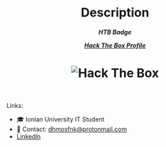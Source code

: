 <h1 align="center">Description</h1>

<h5 align="center">HTB Badge
  <br>
  
   [Hack The Box Profile](https://app.hackthebox.com/profile/78776)
  
</h5>
<h1 align="center"><img src="http://www.hackthebox.eu/badge/image/78776" alt="Hack The Box"></h1>
<br>
  
Links:
- :mortar_board: Ionian University IT Student <br>
- 📧 Contact: dhmosfnk@protonmail.com 
- [Linkedln](https://www.linkedin.com/in/%CE%B4%CE%B7%CE%BC%CE%BF%CF%83%CE%B8%CE%AD%CE%BD%CE%B7%CF%82-%CF%84%CE%B6%CE%AC%CE%BC%CE%B1-b16a39224/)

  



<!--
**dhmosfunk/dhmosfunk** is a ✨ _special_ ✨ repository because its `README.md` (this file) appears on your GitHub profile.

Here are some ideas to get you started:

- 🔭 I’m currently working on ...
- 🌱 I’m currently learning ...
- 👯 I’m looking to collaborate on ...
- 🤔 I’m looking for help with ...
- 💬 Ask me about ...
- 📫 How to reach me: ...
- 😄 Pronouns: ...
- ⚡ Fun fact: ...
-->

